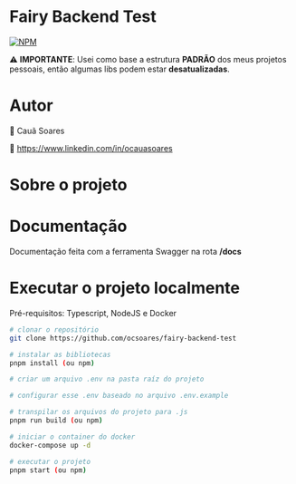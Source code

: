 # **Fairy Backend Test**

[![NPM](https://img.shields.io/npm/l/react)](https://github.com/neliocursos/exemplo-readme/blob/main/LICENSE)

⚠️ **IMPORTANTE**: Usei como base a estrutura **PADRÃO** dos meus projetos pessoais, então algumas libs podem estar **desatualizadas**. 

# Autor

👤 Cauã Soares

💼 https://www.linkedin.com/in/ocauasoares

# Sobre o projeto

# Documentação

Documentação feita com a ferramenta Swagger na rota **/docs**

# Executar o projeto localmente

Pré-requisitos: Typescript, NodeJS e Docker

```bash
# clonar o repositório
git clone https://github.com/ocsoares/fairy-backend-test

# instalar as bibliotecas
pnpm install (ou npm)

# criar um arquivo .env na pasta raíz do projeto

# configurar esse .env baseado no arquivo .env.example

# transpilar os arquivos do projeto para .js
pnpm run build (ou npm)

# iniciar o container do docker
docker-compose up -d

# executar o projeto
pnpm start (ou npm)
```

